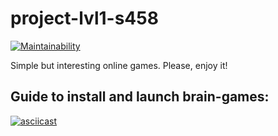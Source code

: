 # project-lvl1-s458
[![Maintainability](https://api.codeclimate.com/v1/badges/17197ebb1fd1d104e064/maintainability)](https://codeclimate.com/github/mrDenisZharkov/project-lvl1-s458/maintainability)

Simple but interesting online games. Please, enjoy it!

## Guide to install and launch brain-games:
[![asciicast](https://asciinema.org/a/iSJx51VTNc23npv36DvwcFFez.svg)](https://asciinema.org/a/iSJx51VTNc23npv36DvwcFFez)
